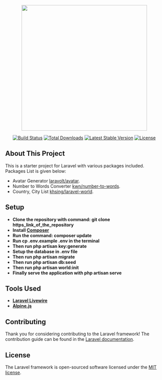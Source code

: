 <p align="center"><a href="https://laravel.com" target="_blank"><img src="https://raw.githubusercontent.com/laravel/art/master/logo-lockup/5%20SVG/2%20CMYK/1%20Full%20Color/laravel-logolockup-cmyk-red.svg" width="400"></a></p>

<p align="center">
<a href="https://travis-ci.org/laravel/framework"><img src="https://travis-ci.org/laravel/framework.svg" alt="Build Status"></a>
<a href="https://packagist.org/packages/laravel/framework"><img src="https://img.shields.io/packagist/dt/laravel/framework" alt="Total Downloads"></a>
<a href="https://packagist.org/packages/laravel/framework"><img src="https://img.shields.io/packagist/v/laravel/framework" alt="Latest Stable Version"></a>
<a href="https://packagist.org/packages/laravel/framework"><img src="https://img.shields.io/packagist/l/laravel/framework" alt="License"></a>
</p>

## About This Project

This is a starter project for Laravel with various packages included.
Packages List is given below:

- Avatar Generator [laravolt/avatar](https://github.com/laravolt/avatar).
- Number to Words Converter [kwn/number-to-words](https://github.com/kwn/number-to-words).
- Country, City List [khsing/laravel-world](https://github.com/khsing/laravel-world).



## Setup

- **Clone the repository with command: git clone https_link_of_the_repository**
- **Install [Composer](https://getcomposer.org/download/)**
- **Run the command: composer update**
- **Run cp .env.example .env in the terminal**
- **Then run php artisan key:generate**
- **Setup the database in .env file**
- **Then run php artisan migrate**
- **Then run php artisan db:seed**
- **Then run php artisan world:init**
- **Finally serve the application with php artisan serve**

## Tools Used

- **[Laravel Livewire](https://laravel-livewire.com/)**
- **[Alpine.js](https://alpinejs.dev/)**

## Contributing

Thank you for considering contributing to the Laravel framework! The contribution guide can be found in the [Laravel documentation](https://laravel.com/docs/contributions).

## License

The Laravel framework is open-sourced software licensed under the [MIT license](https://opensource.org/licenses/MIT).
